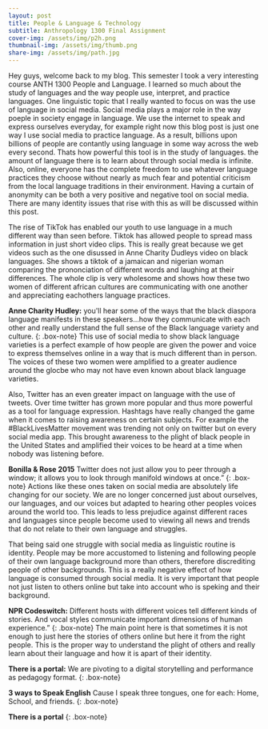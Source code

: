 ```yaml
---
layout: post
title: People & Language & Technology
subtitle: Anthropology 1300 Final Assignment
cover-img: /assets/img/p2h.png
thumbnail-img: /assets/img/thumb.png
share-img: /assets/img/path.jpg
---
```

Hey guys, welcome back to my blog. This semester I took a very interesting course ANTH 1300 People and Language. I learned so much about the study of languages and the way people use, interpret, and practice languages. One linguistic topic that I really wanted to focus on was the use of language in social media. Social media plays a major role in the way poeple in society engage in language. We use the internet to speak and express ourselves everyday, for example right now this blog post is just one way I use social media to practice language. As a result, billions upon billions of people are contantly using language in some way across the web every second. Thats how powerful this tool is in the study of languages. the amount of language there is to learn about through social media is infinite. Also, online, everyone has the complete freedom to use whatever language practices they choose without nearly as much fear and potential criticism from the local language traditions in their environment. Having a curtain of anonymity can be both a very positive and negative tool on social media. There are many identity issues that rise with this as will be discussed within this post.

The rise of TikTok has enabled our youth to use language in a much different way than seen before. Tiktok has allowed people to spread mass information in just short video clips. This is really great because we get videos such as the one disussed in Anne Charity Dudleys video on black languages. She shows a tiktok of a jamaican and nigerian woman comparing the prononciation of different words and laughing at their differences. The whole clip is very wholesome and shows how these two women of different african cultures are communicating with one another and appreciating eachothers language practices.

**Anne Charity Hudley:** you'll hear some of the ways that the black diaspora language manifests in these speakers...how they communicate with each other and really understand the full sense of the Black language variety and culture.
{: .box-note}
This use of social media to show black language varieties is a perfect example of how people are given the power and voice to express themselves online in a way that is much different than in person. The voices of these two women were amplified to a greater audience around the glocbe who may not have even known about black language varieties.


Also, Twitter has an even greater impact on language with the use of tweets. Over time twitter has grown more popular and thus more powerful as a tool for language expression. Hashtags have really changed the game when it comes to raising awareness on certain subjects. For example the #BlackLivesMatter movement was trending not only on twitter but on every social media app. This brought awareness to the plight of black people in the United States and amplified their voices to be heard at a time when nobody was listening before.

**Bonilla & Rose 2015** Twitter does not just allow you to peer through a window; it allows you to look through manifold windows at once.” 
{: .box-note}
Actions like these ones taken on social media are absolutely life changing for our society. We are no longer concerned just about ourselves, our languages, and our voices but adapted to hearing other peoples voices around the world too. This leads to less prejudice against different races and languages since people become used to viewing all news and trends that do not relate to their own language and struggles.

That being said one struggle with social media as linguistic routine is identity. People may be more accustomed to listening and following people of their own language background more than others, therefore discrediting people of other backgrounds. This is a really negative effect of how language is consumed through social media. It is very important that people not just listen to others online but take into account who is speking and their background.

**NPR Codeswitch:** Different hosts with different voices tell different kinds of stories. And vocal styles communicate important dimensions of human experience.” 
{: .box-note}
The main point here is that sometimes it is not enough to just here the stories of others online but here it from the right people. This is the proper way to understand the plight of others and really learn about their language and how it is apart of their identity. 

**There is a portal:** We are pivoting to a digital storytelling and performance as pedagogy format. 
{: .box-note}

**3 ways to Speak English** Cause I speak three tongues, one for each: Home, School, and friends.
{: .box-note}

**There is a portal** 
{: .box-note}

